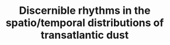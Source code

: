 ---
title: "Discernible rhythms in the spatio/temporal distributions of transatlantic dust"
authors: "Ben-Ami, Y., I. Koren, O. Altaratz, A. B. Kostinsky, Y. Lehahn"
journal: "Atmospheric Chemistry and Physics"
volume: "12"
pages: "2253-2262"
year: 2012
doi: "10.5194/acp-12-2253-2012"
url: "https://doi.org/10.5194/acp-12-2253-2012"
pdf: true
openAccess: true
abstract: ""
keywords: ["transatlantic dust", "dust transport", "spatiotemporal patterns", "atmospheric aerosols"]
featured: false
---
